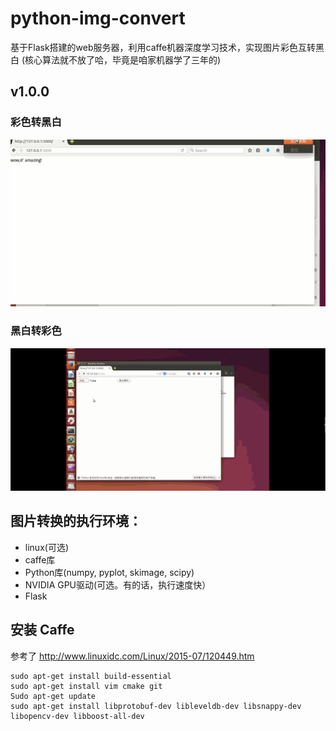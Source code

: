 # python-img-convert

基于Flask搭建的web服务器，利用caffe机器深度学习技术，实现图片彩色互转黑白
(核心算法就不放了哈，毕竟是咱家机器学了三年的)

## v1.0.0

### 彩色转黑白

![example](./showA.gif)

### 黑白转彩色

![example1](./showB.gif)


## 图片转换的执行环境：

  - linux(可选)
  - caffe库
  - Python库(numpy, pyplot, skimage, scipy)
  - NVIDIA GPU驱动(可选。有的话，执行速度快）
  - Flask

## 安装 Caffe

参考了 http://www.linuxidc.com/Linux/2015-07/120449.htm

```
sudo apt-get install build-essential
sudo apt-get install vim cmake git
Sudo apt-get update
sudo apt-get install libprotobuf-dev libleveldb-dev libsnappy-dev libopencv-dev libboost-all-dev
```